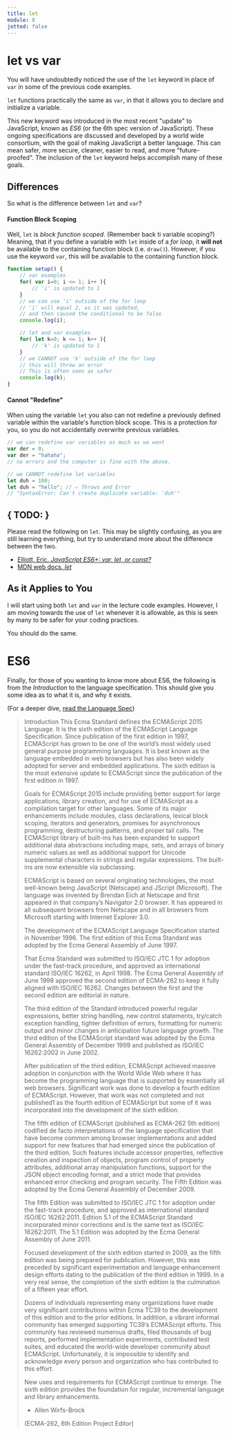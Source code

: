 ```yaml
---
title: let
module: 8
jotted: false
---
```


# let vs var

You will have undoubtedly noticed the use of the `let` keyword in place of `var` in some of the previous code examples.

`let` functions practically the same as `var`, in that it allows you to declare and initialize a variable.

This new keyword was introduced in the most recent "update" to JavaScript, known as _ES6_ (or the 6th spec version of JavaScript). These ongoing specifications are discussed and developed by a world wide consortium, with the goal of making JavaScript a better language. This can mean safer, more secure, cleaner, easier to read, and more "future-proofed". The inclusion of the `let` keyword helps accomplish many of these goals.

## Differences

So what is the difference between `let` and `var`?

#### Function Block Scoping

Well, `let` is _block function scoped_. (Remember back ti variable scoping?) Meaning, that if you define a variable with `let` inside of a _for loop_, it **will not** be available to the containing function block (i.e. `draw()`). However, if you use the keyword `var`, this will be available to the containing function block.

```js
function setup() {
    // var examples
    for( var i=0; i <= 1; i++ ){
        // 'i' is updated to 1
    }
    // we can use 'i' outside of the for loop
    // 'i' will equal 2, as it was updated,
    // and then caused the conditional to be false
    console.log(i);

    // let and var examples
    for( let k=0; k <= 1; k++ ){
        // 'k' is updated to 1
    }
    // we CANNOT use 'k' outside of the for loop
    // this will throw an error
    // This is often seen as safer
    console.log(k);
}
```

#### Cannot "Redefine"

When using the variable `let` you also can not redefine a previously defined variable within the variable's function block scope. This is a protection for you, so you do not accidentally overwrite previous variables.

```js
// we can redefine var variables as much as we want
var der = 0;
var der = "hahaha";
// no errors and the computer is fine with the above.

// we CANNOT redefine let variables
let duh = 100;
let duh = "hello"; // ⇐ Throws and Error
// "SyntaxError: Can't create duplicate variable: 'duh'"
```

## { TODO: }

Please read the following on `let`. This may be slightly confusing, as you are still learning everything, but try to understand more about the difference between the two.

- [Elliott, Eric. _JavaScript ES6+: var, let, or const?_](https://medium.com/javascript-scene/javascript-es6-var-let-or-const-ba58b8dcde75)
- [MDN web docs. _let_](https://developer.mozilla.org/en-US/docs/Web/JavaScript/Reference/Statements/let)


## As it Applies to You

I will start using both `let` and `var` in the lecture code examples. However, I am moving towards the use of `let` whenever it is allowable, as this is seen by many to be safer for your coding practices.

You should do the same.


# ES6

Finally, for those of you wanting to know more about ES6, the following is from the _Introduction_ to the language specification. This should give you some idea as to what it is, and why it exists.

(For a deeper dive, [read the Language Spec](http://www.ecma-international.org/ecma-262/6.0/ECMA-262.pdf))


> Introduction
This Ecma Standard defines the ECMAScript 2015 Language. It is the sixth edition of the ECMAScript Language Specification. Since publication of the first edition in 1997, ECMAScript has grown to be one of the world’s most widely used general purpose programming languages. It is best known as the language embedded in web browsers but has also been widely adopted for server and embedded applications. The sixth edition is the most extensive update to ECMAScript since the publication of the first edition in 1997.
>
> Goals for ECMAScript 2015 include providing better support for large applications, library creation, and for use of ECMAScript as a compilation target for other languages. Some of its major enhancements include modules, class declarations, lexical block scoping, iterators and generators, promises for asynchronous programming, destructuring patterns, and proper tail calls. The ECMAScript library of built-ins has been expanded to support additional data abstractions including maps, sets, and arrays of binary numeric values as well as additional support for Unicode supplemental characters in strings and regular expressions. The built-ins are now extensible via subclassing.
>
> ECMAScript is based on several originating technologies, the most well-known being JavaScript (Netscape) and JScript (Microsoft). The language was invented by Brendan Eich at Netscape and first appeared in that company’s Navigator 2.0 browser. It has appeared in all subsequent browsers from Netscape and in all browsers from Microsoft starting with Internet Explorer 3.0.
>
> The development of the ECMAScript Language Specification started in November 1996. The first edition of this Ecma Standard was adopted by the Ecma General Assembly of June 1997.
>
> That Ecma Standard was submitted to ISO/IEC JTC 1 for adoption under the fast-track procedure, and approved as international standard ISO/IEC 16262, in April 1998. The Ecma General Assembly of June 1998 approved the second edition of ECMA-262 to keep it fully aligned with ISO/IEC 16262. Changes between the first and the second edition are editorial in nature.
>
> The third edition of the Standard introduced powerful regular expressions, better string handling, new control statements, try/catch exception handling, tighter definition of errors, formatting for numeric output and minor changes in anticipation future language growth. The third edition of the ECMAScript standard was adopted by the Ecma General Assembly of December 1999 and published as ISO/IEC 16262:2002 in June 2002.
>
> After publication of the third edition, ECMAScript achieved massive adoption in conjunction with the World Wide Web where it has become the programming language that is supported by essentially all web browsers. Significant work was done to develop a fourth edition of ECMAScript. However, that work was not completed and not published1 as the fourth edition of ECMAScript but some of it was incorporated into the development of the sixth edition.
>
> The fifth edition of ECMAScript (published as ECMA-262 5th edition) codified de facto interpretations of the language specification that have become common among browser implementations and added support for new features that had emerged since the publication of the third edition. Such features include accessor properties, reflective creation and inspection of objects, program control of property attributes, additional array manipulation functions, support for the JSON object encoding format, and a strict mode that provides enhanced error checking and program security. The Fifth Edition was adopted by the Ecma General Assembly of December 2009.
>
>  The fifth Edition was submitted to ISO/IEC JTC 1 for adoption under the fast-track procedure, and approved as international standard ISO/IEC 16262:2011. Edition 5.1 of the ECMAScript Standard incorporated minor corrections and is the same text as ISO/IEC 16262:2011. The 5.1 Edition was adopted by the Ecma General Assembly of June 2011.
>
> Focused development of the sixth edition started in 2009, as the fifth edition was being prepared for publication. However, this was preceded by significant experimentation and language enhancement design efforts dating to the publication of the third edition in 1999. In a very real sense, the completion of the sixth edition is the culmination of a fifteen year effort.
>
> Dozens of individuals representing many organizations have made very significant contributions within Ecma TC39 to the development of this edition and to the prior editions. In addition, a vibrant informal community has emerged supporting TC39’s ECMAScript efforts. This community has reviewed numerous drafts, filed thousands of bug reports, performed implementation experiments, contributed test suites, and educated the world-wide developer community about ECMAScript. Unfortunately, it is impossible to identify and acknowledge every person and organization who has contributed to this effort.
>
> New uses and requirements for ECMAScript continue to emerge. The sixth edition provides the foundation for regular, incremental language and library enhancements.
>
> - Allen Wirfs-Brock
>
> (ECMA-262, 6th Edition Project Editor)

